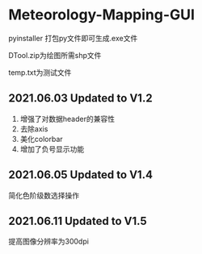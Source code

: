 # Meteorology-Mapping-GUI

pyinstaller 打包py文件即可生成.exe文件

DTool.zip为绘图所需shp文件

temp.txt为测试文件

## 2021.06.03 Updated to V1.2
1. 增强了对数据header的兼容性
2. 去除axis
3. 美化colorbar
4. 增加了负号显示功能
## 2021.06.05 Updated to V1.4
简化色阶级数选择操作
## 2021.06.11 Updated to V1.5
提高图像分辨率为300dpi

